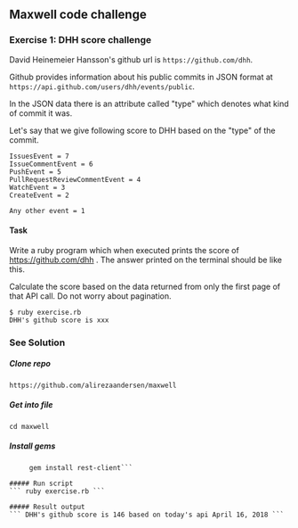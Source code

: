 ## Maxwell code challenge

### Exercise 1: DHH score challenge

David Heinemeier Hansson's github url is `https://github.com/dhh`.

Github provides information about his public commits in JSON format at `https://api.github.com/users/dhh/events/public`.

In the JSON data there is an attribute called "type" which denotes what kind of commit it was.

Let's say that we give following score to DHH based on the "type" of the commit.

```
IssuesEvent = 7
IssueCommentEvent = 6
PushEvent = 5
PullRequestReviewCommentEvent = 4
WatchEvent = 3
CreateEvent = 2

Any other event = 1
```


#### Task
Write a ruby program which when executed prints the score of https://github.com/dhh . The answer printed on the terminal should be like this.

Calculate the score based on the data returned from only the first page of that API call. Do not worry about pagination.

```
$ ruby exercise.rb
DHH's github score is xxx
```

### See Solution

##### Clone repo
```https://github.com/alirezaandersen/maxwell```

##### Get into file
```cd maxwell```

##### Install gems
``` gem install colorize
     gem install rest-client```

##### Run script
``` ruby exercise.rb ```

##### Result output
``` DHH's github score is 146 based on today's api April 16, 2018 ```
